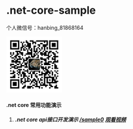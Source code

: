 # .net-core-sample
个人微信号：hanbing_81868164

<img src="微信.jpg" style="width:150px;">

#### .net core 常用功能演示

1. ##### .net core api接口开发演示			[/sample0](https://github.com/hanbing81868164/.net-core-sample/tree/main/sample1)     [观看视频](https://www.toutiao.com/c/user/token/MS4wLjABAAAAaeIj9MxGPATsULxupnDVTD5Q_XIa7G3hqFZIGqEEuJg/?tab=video)


